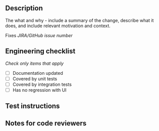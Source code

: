 ## Description

The what and why - include a summary of the change, describe what it does, and include relevant motivation and context.

Fixes _JIRA/GitHub issue number_

## Engineering checklist
*Check only items that apply*

- [ ] Documentation updated
- [ ] Covered by unit tests
- [ ] Covered by integration tests
- [ ] Has no regression with UI

## Test instructions
<!-- *(optional)* Describe any non-standard test instructions and configuration settings. Delete this section if not applicable. -->

## Notes for code reviewers
<!-- *(optional)* Mention any relevant information for code reviewers. Delete this section if not applicable. -->